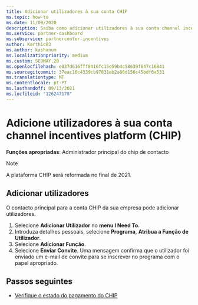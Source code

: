 ```yaml
---
title: Adicionar utilizadores à sua conta CHIP
ms.topic: how-to
ms.date: 11/09/2020
description: Saiba como adicionar utilizadores à sua conta channel incentives Platform (CHIP). Note-se que a plataforma CHIP será reformada no final de 2021.
ms.service: partner-dashboard
ms.subservice: partnercenter-incentives
author: Karthic83
ms.author: kashanum
ms.localizationpriority: medium
ms.custom: SEOMAY.20
ms.openlocfilehash: e037d616fff8416fc15e59b4c58639f647c16841
ms.sourcegitcommit: 37eac16c4339cb97831eb2a86d156c45bdf6a531
ms.translationtype: MT
ms.contentlocale: pt-PT
ms.lasthandoff: 09/13/2021
ms.locfileid: "126247178"
---
```

# <a name="add-users-to-your-channel-incentives-platform-chip-account"></a>Adicione utilizadores à sua conta channel incentives platform (CHIP)

**Funções apropriadas**: Administrador principal do chip de contacto
 
>[!NOTE]
>A plataforma CHIP será reformada no final de 2021.

## <a name="add-users"></a>Adicionar utilizadores

O contacto principal para a conta CHIP da sua empresa pode adicionar utilizadores.

1. Selecione **Adicionar Utilizador** no **menu I Need To.**
2. Introduza detalhes pessoais, selecione **Programa**, **Atribua a Função de Utilizador**.
3. Selecione **Adicionar Função**.
4. Selecione **Enviar Convite**.
Uma mensagem confirma que o utilizador foi enviado um e-mail de convite para se inscrever no programa com o papel apropriado.

## <a name="next-steps"></a>Passos seguintes

- [Verifique o estado do pagamento do CHIP](chip-payment-status.md)